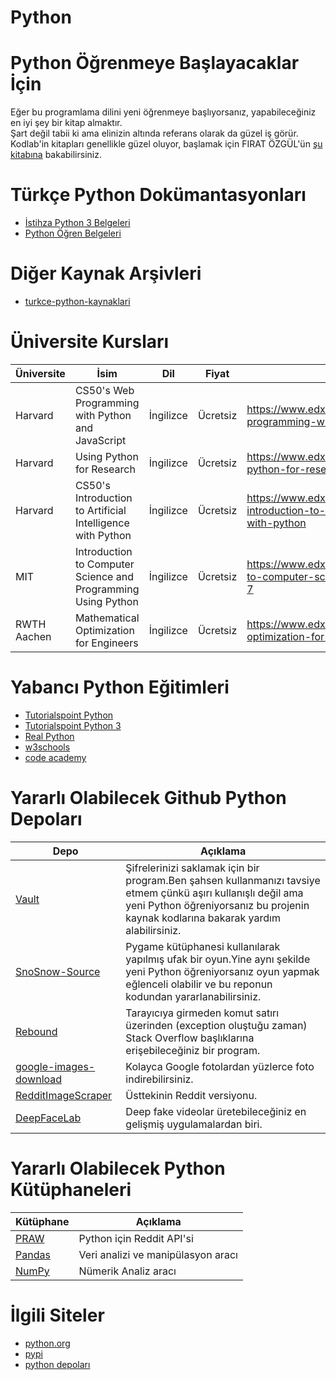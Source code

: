 # Python

# Python Öğrenmeye Başlayacaklar İçin
Eğer bu programlama dilini yeni öğrenmeye başlıyorsanız, yapabileceğiniz en iyi şey bir kitap almaktır.  
Şart değil tabii ki ama elinizin altında referans olarak da güzel iş görür.  
Kodlab'in kitapları genellikle güzel oluyor, başlamak için FIRAT ÖZGÜL'ün [şu kitabına](https://www.kodlab.com/home/536-her-yoenueyle-python-9786059118504.html) bakabilirsiniz.

# Türkçe Python Dokümantasyonları
* [İstihza Python 3 Belgeleri](https://python-istihza.yazbel.com/)
* [Python Öğren Belgeleri](http://python-ogren.readthedocs.io/)

# Diğer Kaynak Arşivleri
* [turkce-python-kaynaklari](https://github.com/ibrahimirdem/turkce-python-kaynaklari)

# Üniversite Kursları
| Üniversite | İsim | Dil | Fiyat | Link |
| --- | --- | --- | --- | --- |
| Harvard | CS50's Web Programming with Python and JavaScript | İngilizce | Ücretsiz | https://www.edx.org/course/cs50s-web-programming-with-python-and-javascript |
| Harvard | Using Python for Research | İngilizce | Ücretsiz | https://www.edx.org/course/using-python-for-research |
| Harvard | CS50's Introduction to Artificial Intelligence with Python | İngilizce | Ücretsiz | https://www.edx.org/course/cs50s-introduction-to-artificial-intelligence-with-python |
| MIT | Introduction to Computer Science and Programming Using Python | İngilizce | Ücretsiz | https://www.edx.org/course/introduction-to-computer-science-and-programming-7 |
| RWTH Aachen | Mathematical Optimization for Engineers | İngilizce | Ücretsiz | https://www.edx.org/course/mathematical-optimization-for-engineers |

# Yabancı Python Eğitimleri
* [Tutorialspoint Python](https://www.tutorialspoint.com/python/index.htm)
* [Tutorialspoint Python 3](https://www.tutorialspoint.com/python3/index.htm)
* [Real Python](https://realpython.com/)
* [w3schools](https://www.w3schools.com/python/)
* [code academy](https://www.codecademy.com/catalog/language/python)

# Yararlı Olabilecek Github Python Depoları
| Depo | Açıklama |
| --- | --- |
| [Vault](https://github.com/gabfl/vault) | Şifrelerinizi saklamak için bir program.Ben şahsen kullanmanızı tavsiye etmem çünkü aşırı kullanışlı değil ama yeni Python öğreniyorsanız bu projenin kaynak kodlarına bakarak yardım alabilirsiniz. |
| [SnoSnow-Source](https://github.com/BarjiYT/SnoSnow-Source) | Pygame kütüphanesi kullanılarak yapılmış ufak bir oyun.Yine aynı şekilde yeni Python öğreniyorsanız oyun yapmak eğlenceli olabilir ve bu reponun kodundan yararlanabilirsiniz. |
| [Rebound](https://github.com/shobrook/rebound) | Tarayıcıya girmeden komut satırı üzerinden (exception oluştuğu zaman) Stack Overflow başlıklarına erişebileceğiniz bir program. |
| [google-images-download](https://github.com/hardikvasa/google-images-download) | Kolayca Google fotolardan yüzlerce foto indirebilirsiniz. |
| [RedditImageScraper](https://github.com/ClarityCoders/RedditImageScraper) | Üsttekinin Reddit versiyonu. |
| [DeepFaceLab](https://github.com/iperov/DeepFaceLab) | Deep fake videolar üretebileceğiniz en gelişmiş uygulamalardan biri. |


# Yararlı Olabilecek Python Kütüphaneleri
| Kütüphane | Açıklama |
| --- | --- |
| [PRAW](https://praw.readthedocs.io) | Python için Reddit API'si |
| [Pandas](https://pandas.pydata.org) | Veri analizi ve manipülasyon aracı |
| [NumPy](https://numpy.org) | Nümerik Analiz aracı |

# İlgili Siteler
* [python.org](https://www.python.org/)
* [pypi](https://pypi.org/)
* [python depoları](https://github.com/python)